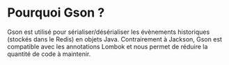 # Pourquoi Gson ?

Gson est utilisé pour sérialiser/désérialiser les évènements historiques (stockés dans le Redis) en objets Java.
Contrairement à Jackson, Gson est compatible avec les annotations Lombok et nous permet de réduire la quantité de code à maintenir.
